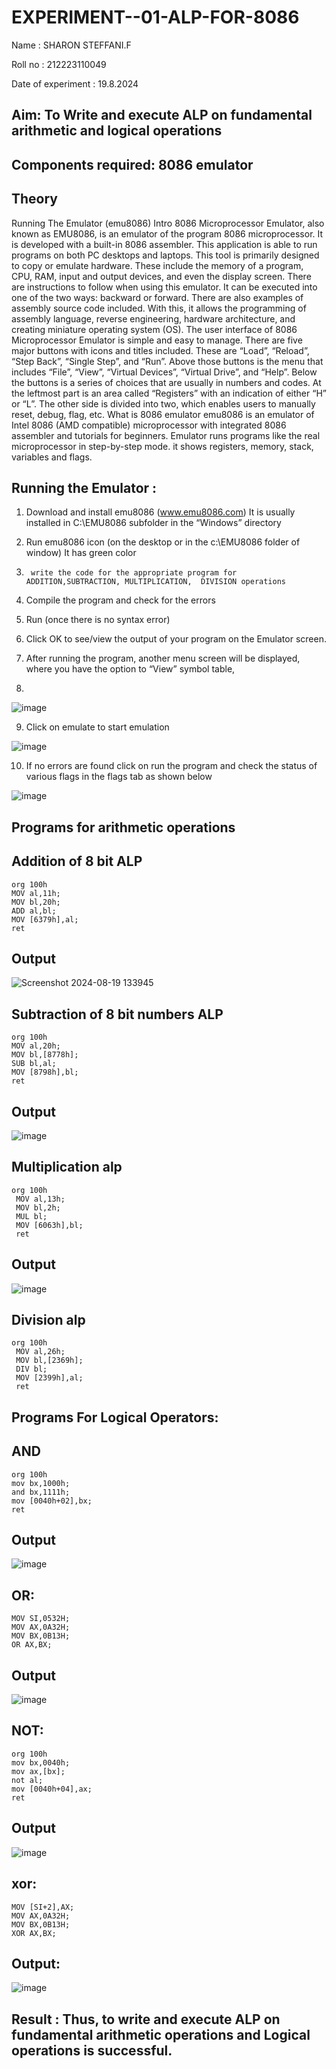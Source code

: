 # EXPERIMENT--01-ALP-FOR-8086
Name : SHARON STEFFANI.F

Roll no : 212223110049

Date of experiment : 19.8.2024





## Aim: To Write and execute ALP on fundamental arithmetic and logical operations
## Components required: 8086  emulator 
## Theory 
Running The Emulator (emu8086) Intro 8086 Microprocessor Emulator, also known as EMU8086, is an emulator of the program 8086 microprocessor. It is developed with a built-in 8086 assembler. This application is able to run programs on both PC desktops and laptops. This tool is primarily designed to copy or emulate hardware. These include the memory of a program, CPU, RAM, input and output devices, and even the display screen. There are instructions to follow when using this emulator. It can be executed into one of the two ways: backward or forward. There are also examples of assembly source code included. With this, it allows the programming of assembly language, reverse engineering, hardware architecture, and creating miniature operating system (OS). The user interface of 8086 Microprocessor Emulator is simple and easy to manage. There are five major buttons with icons and titles included. These are “Load”, “Reload”, “Step Back”, “Single Step”, and “Run”. Above those buttons is the menu that includes “File”, “View”, “Virtual Devices”, “Virtual Drive”, and “Help”. Below the buttons is a series of choices that are usually in numbers and codes. At the leftmost part is an area called “Registers” with an indication of either “H” or “L”. The other side is divided into two, which enables users to manually reset, debug, flag, etc. What is 8086 emulator emu8086 is an emulator of Intel 8086 (AMD compatible) microprocessor with integrated 8086 assembler and tutorials for beginners. Emulator runs programs like the real microprocessor in step-by-step mode. it shows registers, memory, stack, variables and flags.


 ## Running the Emulator :
1.	Download and install emu8086 (www.emu8086.com) It is usually installed in C:\EMU8086 subfolder in the “Windows” directory
2.	  Run  emu8086 icon (on the desktop or in the c:\EMU8086 folder of window) It has green color 
 
 
3.		write the code for the appropriate program for ADDITION,SUBTRACTION, MULTIPLICATION,  DIVISION operations 

4.	 Compile the program and check for the errors 
5.	Run (once there is no syntax error) 

6.	Click OK to see/view the output of your program on the Emulator screen. 


7.	After running the program, another menu screen will be displayed, where you have the option to “View” symbol table,
8.	 


![image](https://user-images.githubusercontent.com/36288975/189273263-d65baae9-4b8f-4723-afb3-c0ffa4052b04.png)











9.	Click on emulate to start emulation 








![image](https://user-images.githubusercontent.com/36288975/189273273-9bb36ec1-e2e8-4892-8d35-37707332bfdc.png)








10.	If no errors are found click on run the program and check the status of various flags in the flags tab as shown below 






![image](https://user-images.githubusercontent.com/36288975/189273277-113a2a33-4a40-4ff8-95a5-ecd3a1f504fe.png)







## Programs for arithmetic  operations

## Addition  of 8 bit ALP 
```
org 100h
MOV al,11h;
MOV bl,20h;
ADD al,bl;
MOV [6379h],al;
ret
```


## Output  
![Screenshot 2024-08-19 133945](https://github.com/user-attachments/assets/115a2ddb-c4f1-4479-a940-fc1784f5deb2)

 
## Subtraction   of 8 bit numbers  ALP 
```
org 100h
MOV al,20h;
MOV bl,[8778h];
SUB bl,al;
MOV [8798h],bl;
ret
``` 
## Output  
![image](https://github.com/user-attachments/assets/697089f8-1245-4711-bde8-19ea817bfff0)

## Multiplication alp 
```
org 100h
 MOV al,13h;
 MOV bl,2h;
 MUL bl;
 MOV [6063h],bl;
 ret
```
 ## Output 
 ![image](https://github.com/user-attachments/assets/5189c11f-cf43-48b0-9f88-121ecbe9c0de)

## Division alp 
```
org 100h
 MOV al,26h;
 MOV bl,[2369h];
 DIV bl;
 MOV [2399h],al;
 ret
```
## Programs For Logical Operators:
## AND
```
org 100h
mov bx,1000h;
and bx,1111h;
mov [0040h+02],bx;
ret
```
## Output  
![image](https://github.com/user-attachments/assets/aeb4a450-e808-4ec4-8201-602a96b20252)

## OR:
```
MOV SI,0532H;
MOV AX,0A32H;
MOV BX,0B13H;
OR AX,BX;
```
## Output
![image](https://github.com/user-attachments/assets/e4dfef9b-2c80-4758-8afa-51edf5bac0ea)

## NOT:
```
org 100h
mov bx,0040h;
mov ax,[bx]; 
not al;
mov [0040h+04],ax;
ret
```
## Output
![image](https://github.com/user-attachments/assets/80e5a7d3-89b9-4756-ae19-8ab5fa6844f6)

## xor:
```
MOV [SI+2],AX;
MOV AX,0A32H;
MOV BX,0B13H;
XOR AX,BX;
```
## Output:
![image](https://github.com/user-attachments/assets/f90ba85a-5455-4f20-b4bc-2ad80fcbd183)

## Result : Thus, to write and execute ALP on fundamental arithmetic operations and Logical operations is successful.
 








